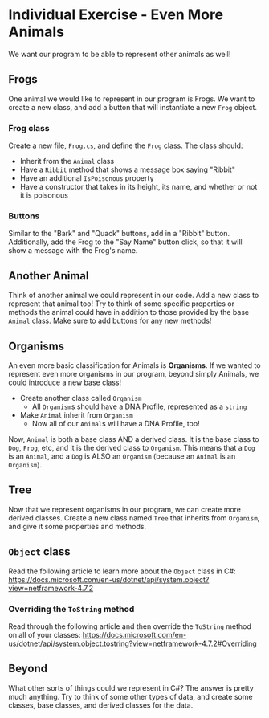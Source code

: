 # Individual Exercise - Even More Animals
We want our program to be able to represent other animals as well!

## Frogs
One animal we would like to represent in our program is Frogs. We want to create a new class, and add a button that will instantiate a new `Frog` object. 

### Frog class
Create a new file, `Frog.cs`, and define the `Frog` class. The class should:
- Inherit from the `Animal` class
- Have a `Ribbit` method that shows a message box saying "Ribbit"
- Have an additional `IsPoisonous` property
- Have a constructor that takes in its height, its name, and whether or not it is poisonous

### Buttons
Similar to the "Bark" and "Quack" buttons, add in a "Ribbit" button. Additionally, add the Frog to the "Say Name" button click, so that it will show a message with the Frog's name.

## Another Animal
Think of another animal we could represent in our code. Add a new class to represent that animal too! Try to think of some specific properties or methods the animal could have in addition to those provided by the base `Animal` class. Make sure to add buttons for any new methods!

## Organisms
An even more basic classification for Animals is **Organisms**. If we wanted to represent even more organisms in our program, beyond simply Animals, we could introduce a new base class!

- Create another class called `Organism`
    - All `Organism`s should have a DNA Profile, represented as a `string`
- Make `Animal` inherit from `Organism`
    - Now all of our `Animal`s will have a DNA Profile, too!

Now, `Animal` is both a base class AND a derived class. It is the base class to `Dog`, `Frog`, etc, and it is the derived class to `Organism`. This means that a `Dog` is an `Animal`, and a `Dog` is ALSO an `Organism` (because an `Animal` is an `Organism`).

## Tree
Now that we represent organisms in our program, we can create more derived classes. Create a new class named `Tree` that inherits from `Organism`, and give it some properties and methods.

## `Object` class
Read the following article to learn more about the `Object` class in C#: https://docs.microsoft.com/en-us/dotnet/api/system.object?view=netframework-4.7.2

### Overriding the `ToString` method
Read through the following article and then override the `ToString` method on all of your classes: https://docs.microsoft.com/en-us/dotnet/api/system.object.tostring?view=netframework-4.7.2#Overriding

## Beyond
What other sorts of things could we represent in C#? The answer is pretty much anything. Try to think of some other types of data, and create some classes, base classes, and derived classes for the data. 
